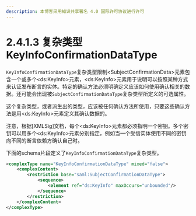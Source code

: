 ```yaml
---
description: 本博客采用知识共享署名 4.0 国际许可协议进行许可
---
```


# 2.4.1.3 复杂类型KeyInfoConfirmationDataType

```KeyInfoConfirmationDataType```复杂类型限制\<SubjectConfirmationData\>元素包含一个或多个\<ds:KeyInfo\>元素，\<ds:KeyInfo\>元素用于说明可以按照某种方式来认证发布断言的实体。特定的确认方法必须明确定义应该如何使用确认相关的数据。还可能会出现被```SubjectConfirmationDataType```复杂类型所定义的可选属性。

这个复杂类型，或者派生出的类型，应该被任何确认方法所使用，只要这些确认方法是用\<ds:KeyInfo\>元素定义其确认数据的。

注意，根据[XMLSig]文档，每个\<ds:KeyInfo\>元素都必须指明一个密钥。多个密钥可以用多个\<ds:KeyInfo\>元素分别指定，例如当一个受信实体使用不同的密钥向不同的断言依赖方确认自己时。

下面的schema片段定义了```KeyInfoConfirmationDataType```复杂类型。

```xml
<complexType name="KeyInfoConfirmationDataType" mixed="false">
    <complexContent>
        <restriction base="saml:SubjectConfirmationDataType">
            <sequence>
                <element ref="ds:KeyInfo" maxOccurs="unbounded"/>
            </sequence>
        </restriction>
    </complexContent>
</complexType>
```

